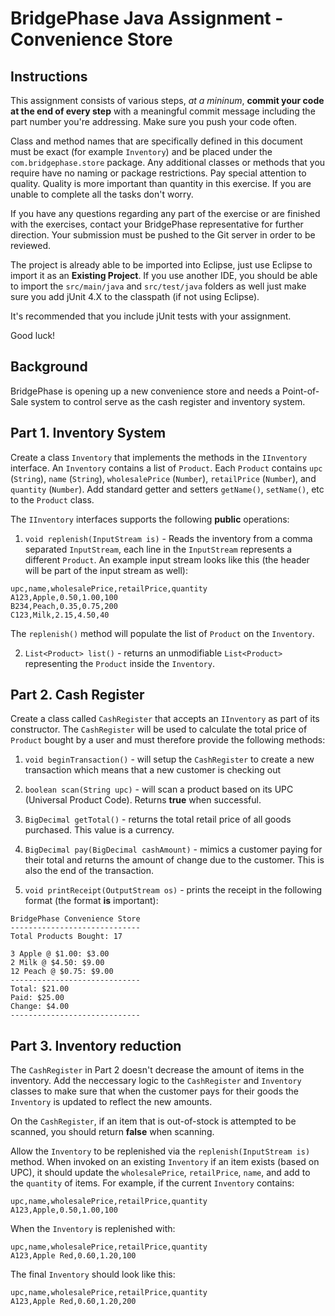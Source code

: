 # BridgePhase Java Assignment - Convenience Store

## Instructions

This assignment consists of various steps, *at a mininum*, **commit your code at the end of every step** with a meaningful commit message including the part number you're addressing. Make sure you push your code often.

Class and method names that are specifically defined in this document must be exact (for example `Inventory`) and be placed under the `com.bridgephase.store` package. Any additional classes or methods that you require have no naming or package restrictions. Pay special attention to quality. Quality is more important than quantity in this exercise. If you are unable to complete all the tasks don't worry. 

If you have any questions regarding any part of the exercise or are finished with the exercises, contact your BridgePhase representative for further direction. Your submission must be pushed to the Git server in order to be reviewed.

The project is already able to be imported into Eclipse, just use Eclipse to import it as an **Existing Project**. If you use another IDE, you should be able to import the `src/main/java` and `src/test/java` folders as well just make sure you add jUnit 4.X to the classpath (if not using Eclipse).

It's recommended that you include jUnit tests with your assignment.

Good luck!

## Background

BridgePhase is opening up a new convenience store and needs a Point-of-Sale system to control serve as the cash register and inventory system.

## Part 1. Inventory System

Create a class `Inventory` that implements the methods in the `IInventory` interface. An `Inventory` contains a list of `Product`. Each `Product` contains `upc` (`String`), `name` (`String`), `wholesalePrice` (`Number`), `retailPrice` (`Number`), and `quantity` (`Number`).  Add standard getter and setters `getName()`, `setName()`, etc to the `Product` class. 

The `IInventory` interfaces supports the following **public** operations:

1. `void replenish(InputStream is)` - Reads the inventory from a comma separated `InputStream`, each line in the `InputStream` represents a different `Product`. An example input stream looks like this (the header will be part of the input stream as well):
```
upc,name,wholesalePrice,retailPrice,quantity
A123,Apple,0.50,1.00,100
B234,Peach,0.35,0.75,200
C123,Milk,2.15,4.50,40
```

The `replenish()` method will populate the list of `Product` on the `Inventory`.

2. `List<Product> list()` - returns an unmodifiable `List<Product>` representing the `Product` inside the `Inventory`.

## Part 2. Cash Register

Create a class called `CashRegister` that accepts an `IInventory` as part of its constructor. The `CashRegister` will be used to calculate the total price of `Product` bought by a user and must therefore provide the following methods: 

1. `void beginTransaction()` - will setup the `CashRegister` to create a new transaction which means that a new customer is checking out

2. `boolean scan(String upc)` - will scan a product based on its UPC (Universal Product Code). Returns **true** when successful.

3. `BigDecimal getTotal()` - returns the total retail price of all goods purchased. This value is a currency.

4. `BigDecimal pay(BigDecimal cashAmount)` - mimics a customer paying for their total and returns the amount of change due to the customer. This is also the end of the transaction.

5. `void printReceipt(OutputStream os)` - prints the receipt in the following format (the format **is** important):

```
BridgePhase Convenience Store
-----------------------------
Total Products Bought: 17

3 Apple @ $1.00: $3.00
2 Milk @ $4.50: $9.00
12 Peach @ $0.75: $9.00
-----------------------------
Total: $21.00
Paid: $25.00
Change: $4.00
-----------------------------
```

## Part 3. Inventory reduction

The `CashRegister` in Part 2 doesn't decrease the amount of items in the inventory. Add the neccessary logic to the `CashRegister` and `Inventory` classes to make sure that when the customer pays for their goods the `Inventory` is updated to reflect the new amounts.

On the `CashRegister`, if an item that is out-of-stock is attempted to be scanned, you should return **false** when scanning.

Allow the `Inventory` to be replenished via the `replenish(InputStream is)` method. When invoked on an existing `Inventory` if an item exists (based on UPC), it should update the `wholesalePrice`, `retailPrice`, `name`, and add to the `quantity` of items. For example, if the current `Inventory` contains:

```
upc,name,wholesalePrice,retailPrice,quantity
A123,Apple,0.50,1.00,100
```
When the `Inventory` is replenished with:
```
upc,name,wholesalePrice,retailPrice,quantity
A123,Apple Red,0.60,1.20,100
```

The final `Inventory` should look like this: 
```
upc,name,wholesalePrice,retailPrice,quantity
A123,Apple Red,0.60,1.20,200
```
